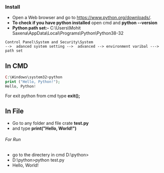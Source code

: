### Install

* Open a Web browser and go to https://www.python.org/downloads/.
* __To check if you have python installed__ open cmd and __python --version__
* __Python path set:-__ C:\Users\Mohit Saxena\AppData\Local\Programs\Python\Python38-32
```
Control Panel\System and Security\System
-->  adanced system setting -->  advanced --> environment varibal ---> path set 
```

## In CMD
```php
C:\Windows\system32>python
print ("Hello, Python!");
Hello, Python!
```
For exit python from cmd type __exit();__

## In File
  * Go to any folder and file crate __test.py__
  * and type __print("Hello, World!")__
###### For Run
  * go to the directery in cmd D:\python>
  * D:\python>python test.py
  * Hello, World!
